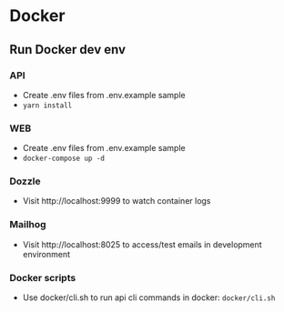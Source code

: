 # Docker

## Run Docker dev env

### API
- Create .env files from .env.example sample
- `yarn install`

### WEB
- Create .env files from .env.example sample
- `docker-compose up -d`

### Dozzle
- Visit http://localhost:9999 to watch container logs

### Mailhog
- Visit http://localhost:8025 to access/test emails in development environment

### Docker scripts
- Use docker/cli.sh to run api cli commands in docker: `docker/cli.sh`
